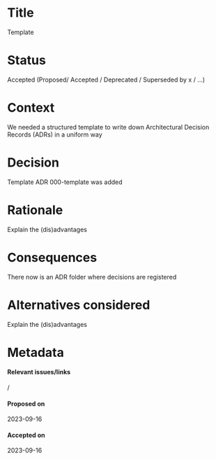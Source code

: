 # Title

Template

# Status

Accepted (Proposed/ Accepted / Deprecated / Superseded by x / ...)

# Context

We needed a structured template to write down Architectural Decision Records (ADRs) in a uniform way

# Decision

Template ADR 000-template was added

# Rationale

Explain the (dis)advantages

# Consequences

There now is an ADR folder where decisions are registered

# Alternatives considered

Explain the (dis)advantages

# Metadata

#### Relevant issues/links

/

#### Proposed on

2023-09-16

#### Accepted on

2023-09-16
